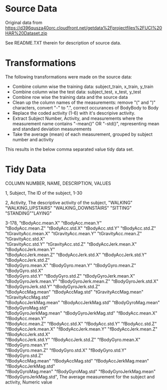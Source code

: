 # Source Data

Original data from https://d396qusza40orc.cloudfront.net/getdata%2Fprojectfiles%2FUCI%20HAR%20Dataset.zip

See README.TXT therein for description of source data.

# Transformations

The following transformations were made on the source data:

* Combine column wise the training data: subject_train, x_train, y_train
* Combine column wise the test data: subject_test, x_test, y_test
* Combine row wise the training data and the source data
* Clean up the column names of the measurements: remove "(" and ")" characters, convert "-" to ".", correct occurances of BodyBody to Body
* Replace the coded activity (1-6) with it's descripive activity. 
* Extract Subject Number, Activity, and measurements where the measurement name contains "-mean()" OR "-std()", representing mean and standard deviation measurements
* Take the average (mean) of each measurement, grouped by subject number and activity

This results in the below comma separated value tidy data set.

# Tidy Data
COLUMN NUMBER, 
NAME, 
DESCRIPTION, 
VALUES

1, 
Subject, 
The ID of the subject, 
1-30

2,
Activity,
The descriptive activity of the subject,
"WALKING" "WALKING_UPSTAIRS" "WALKING_DOWNSTAIRS" "SITTING" "STANDING""LAYING"

3-178,
"tBodyAcc.mean.X"       "tBodyAcc.mean.Y"      
 "tBodyAcc.mean.Z"       "tBodyAcc.std.X"        "tBodyAcc.std.Y"        "tBodyAcc.std.Z"       
 "tGravityAcc.mean.X"    "tGravityAcc.mean.Y"    "tGravityAcc.mean.Z"    "tGravityAcc.std.X"    
 "tGravityAcc.std.Y"     "tGravityAcc.std.Z"     "tBodyAccJerk.mean.X"   "tBodyAccJerk.mean.Y"  
 "tBodyAccJerk.mean.Z"   "tBodyAccJerk.std.X"    "tBodyAccJerk.std.Y"    "tBodyAccJerk.std.Z"   
 "tBodyGyro.mean.X"      "tBodyGyro.mean.Y"      "tBodyGyro.mean.Z"      "tBodyGyro.std.X"      
 "tBodyGyro.std.Y"       "tBodyGyro.std.Z"       "tBodyGyroJerk.mean.X"  "tBodyGyroJerk.mean.Y" 
 "tBodyGyroJerk.mean.Z"  "tBodyGyroJerk.std.X"   "tBodyGyroJerk.std.Y"   "tBodyGyroJerk.std.Z"  
 "tBodyAccMag.mean"      "tBodyAccMag.std"       "tGravityAccMag.mean"   "tGravityAccMag.std"   
 "tBodyAccJerkMag.mean"  "tBodyAccJerkMag.std"   "tBodyGyroMag.mean"     "tBodyGyroMag.std"     
 "tBodyGyroJerkMag.mean" "tBodyGyroJerkMag.std"  "fBodyAcc.mean.X"       "fBodyAcc.mean.Y"      
 "fBodyAcc.mean.Z"       "fBodyAcc.std.X"        "fBodyAcc.std.Y"        "fBodyAcc.std.Z"       
 "fBodyAccJerk.mean.X"   "fBodyAccJerk.mean.Y"   "fBodyAccJerk.mean.Z"   "fBodyAccJerk.std.X"   
 "fBodyAccJerk.std.Y"    "fBodyAccJerk.std.Z"    "fBodyGyro.mean.X"      "fBodyGyro.mean.Y"     
 "fBodyGyro.mean.Z"      "fBodyGyro.std.X"       "fBodyGyro.std.Y"       "fBodyGyro.std.Z"      
"fBodyAccMag.mean"      "fBodyAccMag.std"       "fBodyAccJerkMag.mean"  "fBodyAccJerkMag.std"  
"fBodyGyroMag.mean"     "fBodyGyroMag.std"      "fBodyGyroJerkMag.mean" "fBodyGyroJerkMag.std",
The average measurement for the subject and activity,
Numeric value